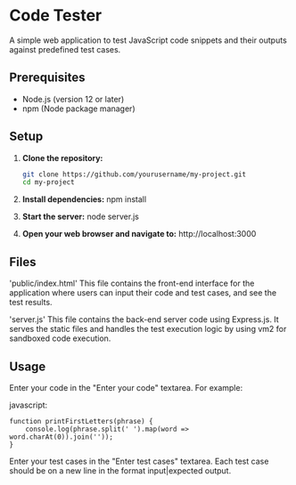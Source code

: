 # Code Tester

A simple web application to test JavaScript code snippets and their outputs against predefined test cases.

## Prerequisites

- Node.js (version 12 or later)
- npm (Node package manager)

## Setup

1. **Clone the repository:**

   ```sh
   git clone https://github.com/yourusername/my-project.git
   cd my-project

2. **Install dependencies:** 
   npm install

3. **Start the server:**
   node server.js

4. **Open your web browser and navigate to:**
   http://localhost:3000

## Files
'public/index.html'
This file contains the front-end interface for the application where users can input their code and test cases, and see the test results.

'server.js'
This file contains the back-end server code using Express.js. It serves the static files and handles the test execution logic by using vm2 for sandboxed code execution.

## Usage
Enter your code in the "Enter your code" textarea. For example:

javascript:
```
function printFirstLetters(phrase) {
    console.log(phrase.split(' ').map(word => word.charAt(0)).join(''));
}
```

Enter your test cases in the "Enter test cases" textarea. Each test case should be on a new line in the format input|expected output.



